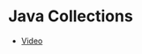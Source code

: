 # Java Collections
 - [Video](https://www.youtube.com/watch?v=xn1kNCQIIYw&list=PL0TB2ss7USIKM1-nK-zjlyJRirIlYUDPM&index=6)